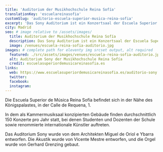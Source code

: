```yaml
---
title: 'Auditorium der Musikhochschule Reina Sofía'
translationKey: 'escuelareinasofia'
customSlug: 'auditorio-escuela-superior-musica-reina-sofia'
excerpt: 'Das Sony Auditorium ist ein Konzertsaal der Escuela Superior de Música Reina Sofía.'
city: Madrid
seo: # image relative to /assets/images/
  title: Auditorium der Musikhochschule Reina Sofía
  description: Das Sony Auditorium ist ein Konzertsaal der Escuela Superior de Música Reina Sofía. In dem als Kammermusiksaal konzipierten Gebäude finden durchschnittlich 150 Konzerte pro Jahr statt.
  image: /venues/escuela-reina-sofia-auditorio.jpg
images: # complete path for eleventy img srcset output, alt required
  featured: ./src/assets/images/venues/escuela-reina-sofia-auditorio.jpg
  alt: Auditorium Sony der Musikhochschule Reina Sofía
  credit: escuelasuperiordemusicareinasofia.es
links:
  web: https://www.escuelasuperiordemusicareinasofia.es/auditorio-sony
  twitter:
  facebook:
  instagram:
---
```


Die Escuela Superior de Música Reina Sofía befindet sich in der Nähe des Königspalastes, in der Calle de Requena, 1.

In dem als Kammermusiksaal konzipierten Gebäude finden durchschnittlich 150 Konzerte pro Jahr statt, bei denen Studenten und Dozenten der Schule sowie renommierte internationale Künstler auftreten.

Das Auditorium Sony wurde von dem Architekten Miguel de Oriol e Ybarra entworfen. Die Akustik wurde von Vicente Mestre entworfen, und die Orgel wurde von Gerhard Grenzing gebaut.

